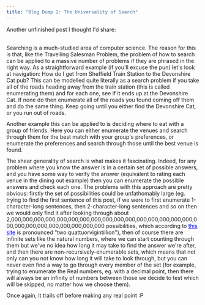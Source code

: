 ```yaml
---
title: "Blog Dump 2: The Universality of Search"
---
```

Another unfinished post I thought I'd share:<br /><br /> <p style="margin: 12px 0px; text-indent: 0px;">Searching is a much-studied area of computer science. The reason for this is that, like the Travelling Salesman Problem, the problem of how to search can be applied to a massive number of problems if they are phrased in the right way. As a straightforward example (if you'll excuse the pun) let's look at navigation: How do I get from Sheffield Train Station to the Devonshire Cat pub? This can be modelled quite literally as a search problem if you take all of the roads heading away from the train station (this is called enumerating them) and for each one, see if it ends up at the Devonshire Cat. If none do then enumerate all of the roads you found coming off them and do the same thing. Keep going until you either find the Devonshire Cat, or you run out of roads.</p> <p style="margin: 12px 0px; text-indent: 0px;">Another example this can be applied to is deciding where to eat with a group of friends. Here you can either enumerate the venues and search through them for the best match with your group's preferences, or enumerate the preferences and search through those until the best venue is found.</p> <p style="margin: 12px 0px; text-indent: 0px;">The shear generality of search is what makes it fascinating. Indeed, for any problem where you know the answer is in a certain set of possible answers, and you have some way to verify the answer (equivalent to rating each venue in the dining out example) then you can enumerate the possible answers and check each one. The problems with this approach are pretty obvious: firstly the set of possibilities could be unfathomably large (eg. trying to find the first sentence of this post, if we were to first enumerate 1-character-long sentences, then 2-character-long sentences and so on then we would only find it after looking through about 2,000,000,000,000,000,000,000,000,000,000,000,000,000,000,000,000,000,000,000,000,000,000,000,000,000 possibilities, which according to <a href="http://pages.prodigy.net/jhonig/bignum"><span style="text-decoration: underline; color: rgb(0, 0, 255);">this site</span></a> is pronounced "two quattuorvigintillion"), then of course there are infinite sets like the natural numbers, where we can start counting through them but we've no idea how long it may take to find the answer we're after, and then there are non-recursively-enumerable sets, which means that not only can you not know how long it will take to look through, but you can never even find a way to go through every member of the set (for example, trying to enumerate the Real numbers, eg. with a decimal point, then there will always be an infinity of numbers between those we decide to test which will be skipped, no matter how we choose them).</p>Once again, it trails off before making any real point :P
